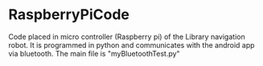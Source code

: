 # RaspberryPiCode
Code placed in micro controller (Raspberry pi) of the Library navigation robot. It is programmed in python and communicates with the android app via bluetooth. The main file is "myBluetoothTest.py"
